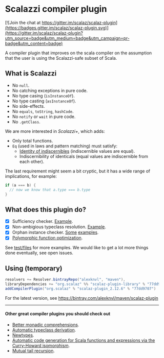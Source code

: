 # Scalazzi compiler plugin

[![Join the chat at https://gitter.im/scalaz/scalaz-plugin](https://badges.gitter.im/scalaz/scalaz-plugin.svg)](https://gitter.im/scalaz/scalaz-plugin?utm_source=badge&utm_medium=badge&utm_campaign=pr-badge&utm_content=badge)

A compiler plugin that improves on the scala compiler on the assumption that the user is using the Scalazzi-safe subset of Scala.

## What is Scalazzi

 * No `null`.
 * No catching exceptions in pure code.
 * No type casing (`isInstanceOf`).
 * No type casting (`asInstanceOf`).
 * No side-effects.
 * No `equals`, `toString`, `hashCode`.
 * No `notify` or `wait` in pure code.
 * No `.getClass`.
 
We are more interested in *Scalazzi+*, which adds:
 * Only total functions.
 * `Eq` (used in laws and pattern matching) must satisfy: 
   + [Identity of indiscernibles](https://en.wikipedia.org/wiki/Identity_of_indiscernibles) (indiscernible values are equal).
   + Indiscernibility of identicals (equal values are indiscernible from each other).

The last requirement might seem a bit cryptic, but it has a wide range of implications, for example:
```scala
if (a === b) {
  // now we know that a.type === b.type
}
```

## What does this plugin do?

 * [x] Sufficiency checker. [Example](test/files/neg/test_bifunctor.scala).
 * [x] Non-ambigious typeclass resolution. [Example](test/files/pos/ambigious_typeclass_parameters.scala).
 * [x] Orphan instance checker. [Some](test/files/neg/orphan_definitions.scala) [examples](test/files/neg/eq_contramap.scala).
 * [x] [Polymorphic function optimization](doc/PolymorphicFunctionOptimization.md).

See [test/files](test/files) for more examples. We would like to get a lot more things done eventually, see open issues.

## Using (temporary)

```scala
resolvers += Resolver.bintrayRepo("alexknvl", "maven"),
libraryDependencies += "org.scalaz" %% "scalaz-plugin-library" % "77dd9707",
addCompilerPlugin("org.scalaz" % "scalaz-plugin_2.12.6" % "77dd9707")
```
For the latest version, see https://bintray.com/alexknvl/maven/scalaz-plugin

---

#### Other great compiler plugins you should check out
 * [Better monadic comprehensions](https://github.com/oleg-py/better-monadic-for).
 * [Automatic typeclass derivation](https://gitlab.com/fommil/scalaz-deriving/).
 * [Newtypes](https://github.com/estatico/scala-newtype).
 * [Automatic code generation for Scala functions and expressions via the Curry-Howard isomorphism](https://github.com/Chymyst/curryhoward).
 * [Mutual tail recursion](https://github.com/wheaties/TwoTails).
